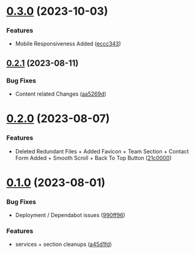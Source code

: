 # [0.3.0](https://github.com/Prathamesh-Shanbhag/Thrive-Physiotherapy/compare/v0.2.1...v0.3.0) (2023-10-03)


### Features

* Mobile Responsiveness Added ([eccc343](https://github.com/Prathamesh-Shanbhag/Thrive-Physiotherapy/commit/eccc34328952d7470a4d107326573bb1be48c062))



## [0.2.1](https://github.com/Prathamesh-Shanbhag/Thrive-Physiotherapy/compare/v0.2.0...v0.2.1) (2023-08-11)


### Bug Fixes

* Content related Changes ([aa5269d](https://github.com/Prathamesh-Shanbhag/Thrive-Physiotherapy/commit/aa5269d1c20df9f10076534050f00424903cf267))



# [0.2.0](https://github.com/Prathamesh-Shanbhag/Thrive-Physiotherapy/compare/v0.1.0...v0.2.0) (2023-08-07)


### Features

* Deleted Redundant Files + Added Favicon + Team Section + Contact Form Added + Smooth Scroll + Back To Top Button ([21c0000](https://github.com/Prathamesh-Shanbhag/Thrive-Physiotherapy/commit/21c00003c8f935053f04e48ce35ff7caf4751327))



# [0.1.0](https://github.com/Prathamesh-Shanbhag/Thrive-Physiotherapy/compare/990ff96121d9a2306b2414fd81046a922be5e5d3...v0.1.0) (2023-08-01)


### Bug Fixes

* Deployment / Dependabot issues ([990ff96](https://github.com/Prathamesh-Shanbhag/Thrive-Physiotherapy/commit/990ff96121d9a2306b2414fd81046a922be5e5d3))


### Features

* services + section cleanups ([a45d1fd](https://github.com/Prathamesh-Shanbhag/Thrive-Physiotherapy/commit/a45d1fd3765c0d6c69ae30ce323c5b366ccab713))



